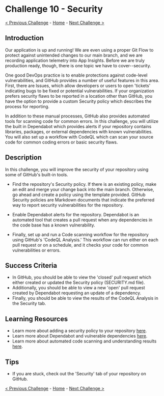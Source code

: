 # Challenge 10 - Security

[< Previous Challenge](Challenge-09.md) - [Home](../README.md) - [Next Challenge >](Challenge-11.md)

## Introduction

Our application is up and running! We are even using a proper Git Flow to protect against unintended changes to our main branch, and we are recording application telemetry into App Insights. Before we are truly production ready, though, there is one topic we have to cover--security. 

One good DevOps practice is to enable protections against code-level vulnerabilities, and GitHub provides a number of useful features in this area. First, there are Issues, which allow developers or users to open 'tickets' indicating bugs to be fixed or potential vulnerabilities. If your organization prefers security flaws to be reported in a location other than GitHub, you have the option to provide a custom Security policy which describes the process for reporting. 

In addition to these manual processes, GitHub also provides automated tools for scanning code for common errors. In this challenge, you will utilize the built in Dependabot which provides alerts if your repository contains libraries, packages, or external dependencies with known vulnerabilities. You will also set up a workflow with CodeQL which can scan your source code for common coding errors or basic security flaws.

## Description

In this challenge, you will improve the security of your repository using some of GitHub's built-in tools. 

- Find the repository's Security policy. If there is an existing policy, make an edit and merge your change back into the main branch. Otherwise, go ahead and create a policy using the template provided. GitHub Security policies are Markdown documents that indicate the preferred way to report security vulnerabilities for the repository. 

- Enable Dependabot alerts for the repository. Dependabot is an automated tool that creates a pull request when any dependencies in the code base has a known vulnerability. 

- Finally, set up and run a Code scanning workflow for the repository using GitHub's 'CodeQL Analysis.' This workflow can run either on each pull request or on a schedule, and it checks your code for common vulnerabilities or errors. 

## Success Criteria

- In GitHub, you should be able to view the 'closed' pull request which either created or updated the Security policy (SECURITY.md file). 
- Additionally, you should be able to view a new 'open' pull request created by Dependabot requesting an update of a dependency. 
- Finally, you should be able to view the results of the CodeQL Analysis in the Security tab. 

## Learning Resources

- Learn more about adding a security policy to your repository [here](https://docs.github.com/en/github/managing-security-vulnerabilities/adding-a-security-policy-to-your-repository).
- Learn more about Dependabot and vulnerable dependencies [here](https://docs.github.com/en/github/managing-security-vulnerabilities/managing-vulnerabilities-in-your-projects-dependencies).
- Learn more about automated code scanning and understanding results [here](https://docs.github.com/en/github/finding-security-vulnerabilities-and-errors-in-your-code).


## Tips

- If you are stuck, check out the 'Security' tab of your repository on GitHub.

[< Previous Challenge](Challenge-09.md) - [Home](../README.md) - [Next Challenge >](Challenge-11.md)

